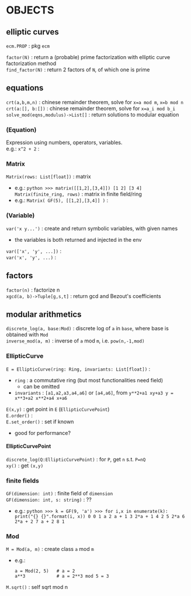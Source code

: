 # OBJECTS

## elliptic curves
`ecm.PROP` : pkg `ecm`  

`factor(N)` : return a (probable) prime factorization with elliptic curve factorization method  
`find_factor(N)` : return 2 factors of `N`, of which one is prime  

## equations
`crt(a,b,m,n)` : chinese remainder theorem, solve for `x=a mod m`, `x=b mod n`    
`crt(a:[], b:[])` : chinese remainder theorem, solve for `x=a_i mod b_i`  
`solve_mod(eqns,modulus)->List[]` : return solutions to modular equation  

### (Equation)
Expression using numbers, operators, variables.  
e.g.: `x^2 + 2` :  

### Matrix
`Matrix(rows: List[float])` : matrix  
*	e.g.:
		```python
		>>> matrix([[1,2],[3,4]])
		[1 2]
		[3 4]
		```
`Matrix(finite_ring, rows)` : matrix in finite field/ring  
*	e.g.: `Matrix( GF(5), [[1,2],[3,4]] )` :  

### (Variable)
`var('x y...')` : create and return symbolic variables, with given names  
*	the variables is both returned and injected in the env

`var(['x', 'y', ...])` :  
`var('x', 'y', ...)` :  

## factors
`factor(n)` : factorize n  
`xgcd(a, b)->Tuple[g,s,t]` : return gcd and Bezout's coefficients  

## modular arithmetics
`discrete_log(a, base:Mod)` : discrete log of `a` in `base`, where base is obtained with `Mod`  
`inverse_mod(a, m)` : inverse of `a` mod `m`, i.e. `pow(n,-1,mod)`  

### EllipticCurve
`E = EllipticCurve(ring: Ring, invariants: List[float])` :  
*	`ring` : a commutative ring (but most functionalities need field)
	*	can be omitted
*	`invariants` : `[a1,a2,a3,a4,a6]` or `[a4,a6]`, from `y**2+a1 xy+a3 y = x**3+a2 x**2+a4 x+a6`

`E(x,y)` : get point in `E` (`EllipticCurvePoint`)  
`E.order()` :  
`E.set_order()` : set if known  
*	good for performance?

#### EllipticCurvePoint

`discrete_log(Q:EllipticCurvePoint)` : for `P`, get `n` s.t. `P=nQ`  
`xy()` : get `(x,y)`  

### finite fields
`GF(dimension: int)` : finite field of `dimension`  
`GF(dimension: int, s: string)` : ??  
*	e.g.:
		```python
		>>> k = GF(9, 'a')
		>>> for i,x in enumerate(k):  print("{} {}".format(i, x))
		0 0
		1 a
		2 a + 1
		3 2*a + 1
		4 2
		5 2*a
		6 2*a + 2
		7 a + 2
		8 1
		```


### Mod
`M = Mod(a, m)` : create class `a` mod `m`  
*	e.g.: 
	```
	a = Mod(2, 5)	# a = 2
	a**3			# a = 2**3 mod 5 = 3 
	```  

`M.sqrt()` : self sqrt mod n  
